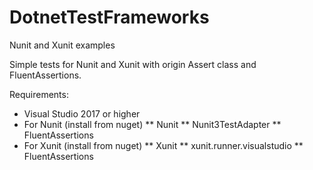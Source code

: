 # DotnetTestFrameworks
Nunit and Xunit examples

Simple tests for Nunit and Xunit with origin Assert class and FluentAssertions.

Requirements:
 * Visual Studio 2017 or higher 
 * For Nunit (install from nuget)
    ** Nunit
    ** Nunit3TestAdapter
    ** FluentAssertions
 * For Xunit (install from nuget)
    ** Xunit
    ** xunit.runner.visualstudio
    ** FluentAssertions
